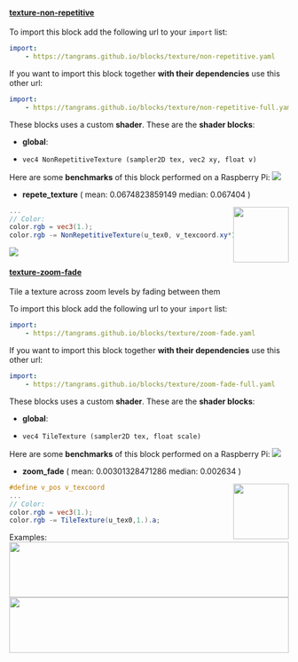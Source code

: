 

#### [texture-non-repetitive](http://tangrams.github.io/blocks/#texture-non-repetitive) <a href="https://github.com/tangrams/blocks/blob/gh-pages/texture/non-repetitive.yaml" target="_blank"><i class="fa fa-github" aria-hidden="true"></i></a>



To import this block add the following url to your `import` list:

```yaml
import:
    - https://tangrams.github.io/blocks/texture/non-repetitive.yaml
```




If you want to import this block together **with their dependencies** use this other url:

```yaml
import:
    - https://tangrams.github.io/blocks/texture/non-repetitive-full.yaml
```


These blocks uses a custom **shader**.
These are the **shader blocks**:

- **global**:
 + `vec4 NonRepetitiveTexture (sampler2D tex, vec2 xy, float v)`

Here are some **benchmarks** of this block performed on a Raspberry Pi:
[![](http://tangrams.github.io/blocks/./texture/test/texture-non-repetitive.png)](http://tangrams.github.io/blocks/test.html?test=./texture/test/texture-non-repetitive.json)

- **repete_texture** ( mean: 0.0674823859149 median: 0.067404 )

<a href="http://thebookofshaders.com/edit.php#http://tangrams.github.io/blocks/./texture/test/non-repetitive-repete_texture.frag"><img src="http://tangrams.github.io/blocks/./texture/test/non-repetitive-repete_texture.png" style="width:100px; height:100px; float: right; left: 55px;"></a>

```glsl
...
// Color:
color.rgb = vec3(1.);
color.rgb -= NonRepetitiveTexture(u_tex0, v_texcoord.xy*10., 1.).a;

```


![](https://mapzen.com/common/styleguide/images/divider/compass-red.png)


#### [texture-zoom-fade](http://tangrams.github.io/blocks/#texture-zoom-fade) <a href="https://github.com/tangrams/blocks/blob/gh-pages/texture/zoom-fade.yaml" target="_blank"><i class="fa fa-github" aria-hidden="true"></i></a>

Tile a texture across zoom levels by fading between them



To import this block add the following url to your `import` list:

```yaml
import:
    - https://tangrams.github.io/blocks/texture/zoom-fade.yaml
```




If you want to import this block together **with their dependencies** use this other url:

```yaml
import:
    - https://tangrams.github.io/blocks/texture/zoom-fade-full.yaml
```


These blocks uses a custom **shader**.
These are the **shader blocks**:

- **global**:
 + `vec4 TileTexture (sampler2D tex, float scale)`

Here are some **benchmarks** of this block performed on a Raspberry Pi:
[![](http://tangrams.github.io/blocks/./texture/test/texture-zoom-fade.png)](http://tangrams.github.io/blocks/test.html?test=./texture/test/texture-zoom-fade.json)

- **zoom_fade** ( mean: 0.00301328471286 median: 0.002634 )

<a href="http://thebookofshaders.com/edit.php#http://tangrams.github.io/blocks/./texture/test/zoom-fade-zoom_fade.frag"><img src="http://tangrams.github.io/blocks/./texture/test/zoom-fade-zoom_fade.png" style="width:100px; height:100px; float: right; left: 55px;"></a>

```glsl
#define v_pos v_texcoord
...
// Color:
color.rgb = vec3(1.);
color.rgb -= TileTexture(u_tex0,1.).a;

```


Examples:
<a href="https://mapzen.com/tangram/play/?scene=https://tangrams.github.io/tangram-sandbox/styles/crosshatch.yaml&lines=76" target="_blank">
<img src="https://tangrams.github.io/tangram-sandbox/styles/crosshatch.png" style="width: 100%; height: 100px; object-fit: cover;">
</a>
<a href="https://mapzen.com/tangram/play/?scene=https://tangrams.github.io/tangram-sandbox/styles/pericoli.yaml&lines=121" target="_blank">
<img src="https://tangrams.github.io/tangram-sandbox/styles/pericoli.png" style="width: 100%; height: 100px; object-fit: cover;">
</a>
